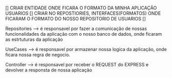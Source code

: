 [] CRIAR ENTIDADE ONDE FICARA O FORMATO DA MINHA APLICAÇÃO USUARIOS
[] CRIAR NO REPOSTIORIES, INTERFACES(FORMATOS) ONDE FICARAM O FORMATO DO NOSSO REPOSITORIO DE USUARIOS 
[] 




Repositories --> é responsavel por fazer a comunicação de nossas funcionalidades da aplicação com o nosso banco de dados, onde ficaram as estrtuturas da aplicação 

UseCases --> é responsavel por armazenar nossa logica da aplicação, onde ficara nossa regra de negocio. 

Controller --> é responsavel por receber o REQUEST do EXPRESS e devolver a responsta de nossa aplicação
